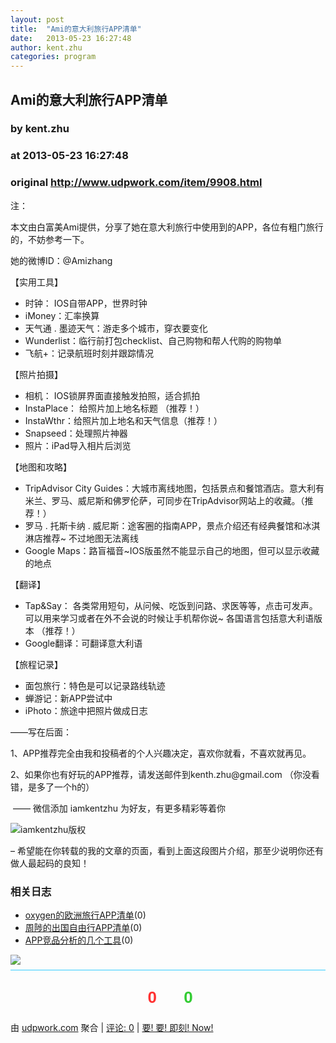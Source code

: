 ```yaml
---
layout: post
title:  "Ami的意大利旅行APP清单"
date:   2013-05-23 16:27:48
author: kent.zhu
categories: program
---
```


## Ami的意大利旅行APP清单
### by kent.zhu
### at 2013-05-23 16:27:48
### original <http://www.udpwork.com/item/9908.html>

<p>注：</p>
<p>本文由白富美Ami提供，分享了她在意大利旅行中使用到的APP，各位有粗门旅行的，不妨参考一下。</p>
<p>她的微博ID：@Amizhang</p>
<p>【实用工具】</p>
<ul><li>时钟： IOS自带APP，世界时钟</li>
<li>iMoney：汇率换算</li>
<li>天气通 . 墨迹天气：游走多个城市，穿衣要变化</li>
<li>Wunderlist：临行前打包checklist、自己购物和帮人代购的购物单</li>
<li>飞航+：记录航班时刻并跟踪情况</li>
</ul>
<p>【照片拍摄】</p>
<ul><li>相机： IOS锁屏界面直接触发拍照，适合抓拍</li>
<li>InstaPlace： 给照片加上地名标题 （推荐！）</li>
<li>InstaWthr：给照片加上地名和天气信息（推荐！）</li>
<li>Snapseed：处理照片神器</li>
<li>照片：iPad导入相片后浏览</li>
</ul>
<p>【地图和攻略】</p>
<ul><li>TripAdvisor City Guides：大城市离线地图，包括景点和餐馆酒店。意大利有米兰、罗马、威尼斯和佛罗伦萨，可同步在TripAdvisor网站上的收藏。（推荐！）</li>
<li>罗马 . 托斯卡纳 . 威尼斯：途客圈的指南APP，景点介绍还有经典餐馆和冰淇淋店推荐~ 不过地图无法离线</li>
<li>Google Maps：路盲福音~IOS版虽然不能显示自己的地图，但可以显示收藏的地点</li>
</ul>
<p>【翻译】</p>
<ul><li>Tap&amp;Say： 各类常用短句，从问候、吃饭到问路、求医等等，点击可发声。可以用来学习或者在外不会说的时候让手机帮你说~ 各国语言包括意大利语版本 （推荐！）</li>
<li>Google翻译：可翻译意大利语</li>
</ul>
<p>【旅程记录】</p>
<ul><li>面包旅行：特色是可以记录路线轨迹</li>
<li>蝉游记：新APP尝试中</li>
<li>iPhoto：旅途中把照片做成日志</li>
</ul>
<p>——写在后面：</p>
<p>1、APP推荐完全由我和投稿者的个人兴趣决定，喜欢你就看，不喜欢就再见。</p>
<p>2、如果你也有好玩的APP推荐，请发送邮件到kenth.zhu@gmail.com （你没看错，是多了一个h的）</p>
<p> ——   微信添加 iamkentzhu 为好友，有更多精彩等着你</p>
<p><img src="http://ww4.sinaimg.cn/mw690/04c1843fgw1e297x88t5tj.jpg" alt="iamkentzhu版权"></p>
<p>– 希望能在你转载的我的文章的页面，看到上面这段图片介绍，那至少说明你还有做人最起码的良知！</p>
<h3>相关日志</h3>
<ul><li><a href="http://www.ikent.me/blog/4562" title="oxygen的欧洲旅行APP清单 (2013/05/23)">oxygen的欧洲旅行APP清单</a>(0)</li>
<li><a href="http://www.ikent.me/blog/4557" title="周陟的出国自由行APP清单 (2013/05/23)">周陟的出国自由行APP清单</a>(0)</li>
<li><a href="http://www.ikent.me/blog/4548" title="APP竞品分析的几个工具 (2013/05/02)">APP竞品分析的几个工具</a>(0)</li>
</ul>
<img src="http://www1.feedsky.com/t1/739058613/Kentzhu/feedsky/s.gif?r=http://www.ikent.me/blog/4554">
			<div style="margin-top:8px;padding:6px 0;border-top:1px solid #3cf">
				<div style="text-align:center;margin:16px 0;padding:6px;border:0px dashed #999;font-family:arial;font-size:26px;font-weight:bold">
	<a href="http://www.udpwork.com/item/9908.html#review_form" title="不喜欢" style="text-decoration:none">
		<img src="http://www.udpwork.com//images/thumb_down24.gif" alt="">
		<span style="color:#f33">0</span>
	</a>
	   
	<a href="http://www.udpwork.com/item/9908.html#review_form" title="喜欢" style="text-decoration:none">
		<img src="http://www.udpwork.com//images/thumb_up24.gif" alt="">
		<span style="color:#3c3">0</span>
	</a>
</div>				<p>
					由 <a href="http://www.udpwork.com/">udpwork.com</a> 聚合
					|
					<a href="http://www.udpwork.com/item/9908.html#reviews">评论: 0</a>
					|
					<a href="http://www.jikenow.com/">要! 要! 即刻! Now!</a>
				</p>
			</div>